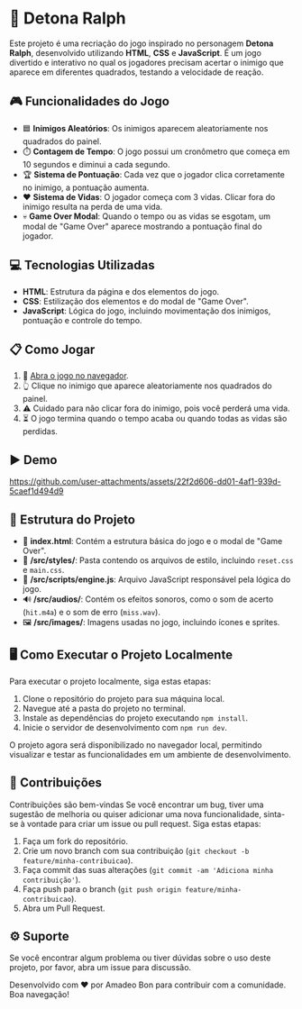 # 🚀 Detona Ralph

Este projeto é uma recriação do jogo inspirado no personagem **Detona Ralph**, desenvolvido utilizando **HTML**, **CSS** e **JavaScript**. É um jogo divertido e interativo no qual os jogadores precisam acertar o inimigo que aparece em diferentes quadrados, testando a velocidade de reação.

## 🎮 Funcionalidades do Jogo

- 🟦 **Inimigos Aleatórios**: Os inimigos aparecem aleatoriamente nos quadrados do painel.
- ⏱️ **Contagem de Tempo**: O jogo possui um cronômetro que começa em 10 segundos e diminui a cada segundo.
- 🏆 **Sistema de Pontuação**: Cada vez que o jogador clica corretamente no inimigo, a pontuação aumenta.
- ❤️ **Sistema de Vidas**: O jogador começa com 3 vidas. Clicar fora do inimigo resulta na perda de uma vida.
- 💀 **Game Over Modal**: Quando o tempo ou as vidas se esgotam, um modal de "Game Over" aparece mostrando a pontuação final do jogador.

## 💻 Tecnologias Utilizadas

- **HTML**: Estrutura da página e dos elementos do jogo.
- **CSS**: Estilização dos elementos e do modal de "Game Over".
- **JavaScript**: Lógica do jogo, incluindo movimentação dos inimigos, pontuação e controle do tempo.

## 📋 Como Jogar

1. 🔗 <a href="https://detona-ralph-iota.vercel.app/">Abra o jogo no navegador</a>.
2. 👆 Clique no inimigo que aparece aleatoriamente nos quadrados do painel.
3. ⚠️ Cuidado para não clicar fora do inimigo, pois você perderá uma vida.
4. ⏳ O jogo termina quando o tempo acaba ou quando todas as vidas são perdidas.

## ▶ Demo



https://github.com/user-attachments/assets/22f2d606-dd01-4af1-939d-5caef1d494d9



## 📂 Estrutura do Projeto

- 📄 **index.html**: Contém a estrutura básica do jogo e o modal de "Game Over".
- 📁 **/src/styles/**: Pasta contendo os arquivos de estilo, incluindo `reset.css` e `main.css`.
- 📜 **/src/scripts/engine.js**: Arquivo JavaScript responsável pela lógica do jogo.
- 🔊 **/src/audios/**: Contém os efeitos sonoros, como o som de acerto (`hit.m4a`) e o som de erro (`miss.wav`).
- 🖼️ **/src/images/**: Imagens usadas no jogo, incluindo ícones e sprites.

## 🖥️ Como Executar o Projeto Localmente 

Para executar o projeto localmente, siga estas etapas:

1. Clone o repositório do projeto para sua máquina local.
2. Navegue até a pasta do projeto no terminal.
3. Instale as dependências do projeto executando `npm install`.
4. Inicie o servidor de desenvolvimento com `npm run dev`.

O projeto agora será disponibilizado no navegador local, permitindo visualizar e testar as funcionalidades em um ambiente de desenvolvimento.

## 🤝 Contribuições

Contribuições são bem-vindas Se você encontrar um bug, tiver uma sugestão de melhoria ou quiser adicionar uma nova funcionalidade, sinta-se à vontade para criar um issue ou pull request. Siga estas etapas:

1. Faça um fork do repositório.
2. Crie um novo branch com sua contribuição (`git checkout -b feature/minha-contribuicao`).
3. Faça commit das suas alterações (`git commit -am 'Adiciona minha contribuição'`).
4. Faça push para o branch (`git push origin feature/minha-contribuicao`).
5. Abra um Pull Request.

## ⚙ Suporte 

Se você encontrar algum problema ou tiver dúvidas sobre o uso deste projeto, por favor, abra um issue para discussão.

Desenvolvido com ❤️ por Amadeo Bon para contribuir com a comunidade. Boa navegação!
